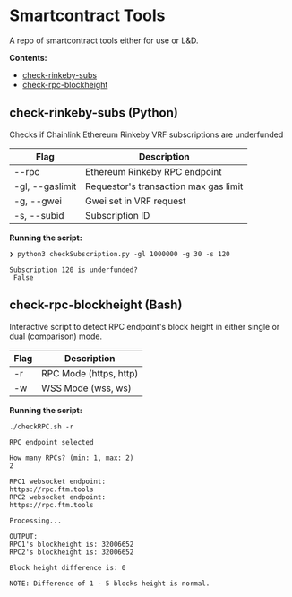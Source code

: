 # Smartcontract Tools

A repo of smartcontract tools either for use or L&D.

**Contents:**

- [check-rinkeby-subs](https://github.com/dangitsdavid/smartcontract-tools#check-rinkeby-subs-python)
- [check-rpc-blockheight](https://github.com/dangitsdavid/smartcontract-tools#check-rpc-blockheight-bash)

## check-rinkeby-subs (Python)

Checks if Chainlink Ethereum Rinkeby VRF subscriptions are underfunded

| Flag            | Description                           |
| --------------- | ------------------------------------- |
| --rpc           | Ethereum Rinkeby RPC endpoint         |
| -gl, --gaslimit | Requestor's transaction max gas limit |
| -g, --gwei      | Gwei set in VRF request               |
| -s, --subid     | Subscription ID                       |

**Running the script:**

```
❯ python3 checkSubscription.py -gl 1000000 -g 30 -s 120

Subscription 120 is underfunded?
 False
```

## check-rpc-blockheight (Bash)

Interactive script to detect RPC endpoint's block height in either single or dual (comparison) mode.

| Flag | Description            |
| ---- | ---------------------- |
| -r   | RPC Mode (https, http) |
| -w   | WSS Mode (wss, ws)     |

**Running the script:**

```
./checkRPC.sh -r

RPC endpoint selected

How many RPCs? (min: 1, max: 2)
2

RPC1 websocket endpoint:
https://rpc.ftm.tools
RPC2 websocket endpoint:
https://rpc.ftm.tools

Processing...

OUTPUT:
RPC1's blockheight is: 32006652
RPC2's blockheight is: 32006652

Block height difference is: 0

NOTE: Difference of 1 - 5 blocks height is normal.
```
